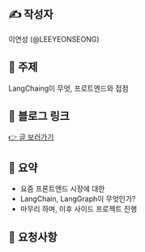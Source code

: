 ## ✍️ 작성자

이연성 (@LEEYEONSEONG)

## 📌 주제

LangChaing이 무엇, 프로트엔드와 접점

## 🔗 블로그 링크

[👉 글 보러가기](https://leeyeonseong.github.io/tech-blog/articles/langchain-frontend/)

## 📝 요약

- 요즘 프론트엔드 시장에 대한
- LangChain, LangGraph이 무엇인가?
- 마무리 하며, 이후 사이드 프로젝트 진행

## 🤝 요청사항
